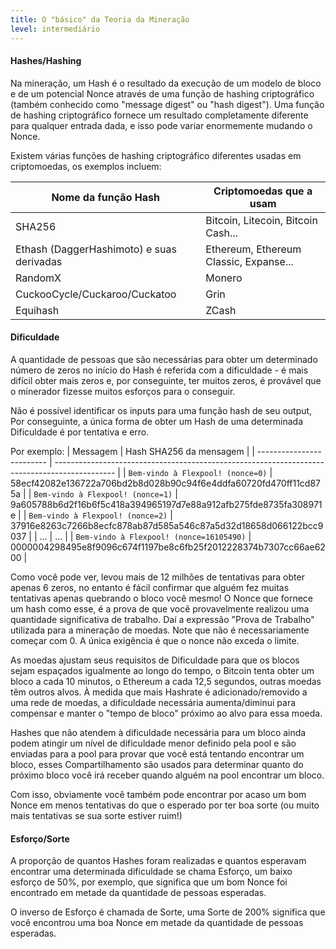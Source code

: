 ```yaml
---
title: O "básico" da Teoria da Mineração
level: intermediário
---
```


#### Hashes/Hashing

Na mineração, um Hash é o resultado da execução de um modelo de bloco e de um potencial Nonce através de uma função de hashing criptográfico (também conhecido como "message digest" ou "hash digest"). Uma função de hashing criptográfico fornece um resultado completamente diferente para qualquer entrada dada, e isso pode variar enormemente mudando o Nonce.

Existem várias funções de hashing criptográfico diferentes usadas em criptomoedas, os exemplos incluem:

| Nome da função Hash                       | Criptomoedas que a usam                |
| ----------------------------------------- | -------------------------------------- |
| SHA256                                    | Bitcoin, Litecoin, Bitcoin Cash...     |
| Ethash (DaggerHashimoto) e suas derivadas | Ethereum, Ethereum Classic, Expanse... |
| RandomX                                   | Monero                                 |
| CuckooCycle/Cuckaroo/Cuckatoo             | Grin                                   |
| Equihash                                  | ZCash                                  |

#### Dificuldade

A quantidade de pessoas que são necessárias para obter um determinado número de zeros no início do Hash é referida com a dificuldade - é mais difícil obter mais zeros e, por conseguinte, ter muitos zeros, é provável que o minerador fizesse muitos esforços para o conseguir.

Não é possível identificar os inputs para uma função hash de seu output, Por conseguinte, a única forma de obter um Hash de uma determinada Dificuldade é por tentativa e erro.

Por exemplo:
| Messagem                  | Hash SHA256 da mensagem                                                                       |
| ------------------------- | --------------------------------------------------------------------------------------------- |
| <code>Bem-vindo à Flexpool! (nonce=0)</code> | 58ecf42082e136722a706bd2b8d028b90c94f6e4ddfa60720fd470ff11cd875a                              |
| <code>Bem-vindo à Flexpool! (nonce=1)</code> | 9a605788b6d2f16b6f5c418a394965197d7e88a912afb275fde8735fa308971e                              |
| <code>Bem-vindo à Flexpool! (nonce=2)</code> | 37916e8263c7266b8ecfc878ab87d585a546c87a5d32d18658d066122bcc9037                              |
| ...                       | ...                                                                                           |
| <code>Bem-vindo à Flexpool! (nonce=16105490)</code> | <span className="red">000000</span>4298495e8f9096c674f1197be8c6fb25f2012228374b7307cc66ae6200 |

Como você pode ver, levou mais de 12 milhões de tentativas para obter apenas 6 zeros, no entanto é fácil confirmar que alguém fez muitas tentativas apenas quebrando o bloco você mesmo! O Nonce que fornece um hash como esse, é a prova de que você provavelmente realizou uma quantidade significativa de trabalho. Daí a expressão "Prova de Trabalho" utilizada para a mineração de moedas. Note que não é necessariamente começar com 0. A única exigência é que o nonce não exceda o limite.

As moedas ajustam seus requisitos de Dificuldade para que os blocos sejam espaçados igualmente ao longo do tempo, o Bitcoin tenta obter um bloco a cada 10 minutos, o Ethereum a cada 12,5 segundos, outras moedas têm outros alvos. À medida que mais Hashrate é adicionado/removido a uma rede de moedas, a dificuldade necessária aumenta/diminui para compensar e manter o "tempo de bloco" próximo ao alvo para essa moeda.

Hashes que não atendem à dificuldade necessária para um bloco ainda podem atingir um nível de dificuldade menor definido pela pool e são enviadas para a pool para provar que você está tentando encontrar um bloco, esses Compartilhamento são usados para determinar quanto do próximo bloco você irá receber quando alguém na pool encontrar um bloco.

Com isso, obviamente você também pode encontrar por acaso um bom Nonce em menos tentativas do que o esperado por ter boa sorte (ou muito mais tentativas se sua sorte estiver ruim!)

#### Esforço/Sorte

A proporção de quantos Hashes foram realizadas e quantos esperavam encontrar uma determinada dificuldade se chama Esforço, um baixo esforço de 50%, por exemplo, que significa que um bom Nonce foi encontrado em metade da quantidade de pessoas esperadas.

O inverso de Esforço é chamada de Sorte, uma Sorte de 200% significa que você encontrou uma boa Nonce em metade da quantidade de pessoas esperadas.
